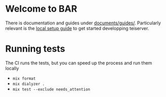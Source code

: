 # Welcome to BAR

There is documentation and guides under [documents/guides/](./documents/guides/).
Particularly relevant is the [local setup guide](./documents/guides/local_setup.md) to get started
developping teiserver.

# Running tests

The CI runs the tests, but you can speed up the process and run them locally

* `mix format`
* `mix dialyzer .`
* `mix test --exclude needs_attention`
